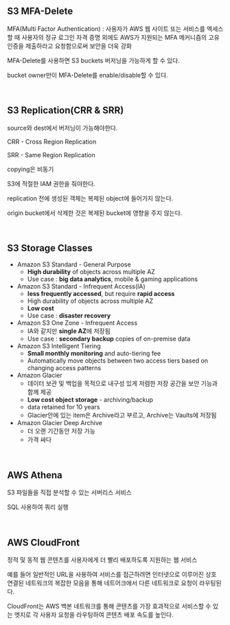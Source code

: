## S3 MFA-Delete

MFA(Multi Factor Authentication) : 사용자가 AWS 웹 사이트 또는 서비스를 엑세스할 때 사용자의 정규 로그인 자격 증명 외에도 AWS가 지원되는 MFA 메커니즘의 고유 인증을 제출하라고 요청함으로써 보안을 더욱 강화

MFA-Delete를 사용하면 S3 buckets 버저닝을 가능하게 할 수 있다.

bucket owner만이 MFA-Delete를 enable/disable할 수 있다.

<br>

## S3 Replication(CRR & SRR)

source와 dest에서 버저닝이 가능해야한다.

CRR - Cross Region Replication

SRR - Same Region Replication

copying은 비동기

S3에 적절한 IAM 권한을 줘야한다.

replication 전에 생성된 객체는 복제된 object에 들어가지 않는다.

origin bucket에서 삭제한 것은 복제된 bucket에 영향을 주지 않는다.

<br>

## S3 Storage Classes

+ Amazon S3 Standard - General Purpose
  + **High durability** of objects across multiple AZ
  + Use case : **big data analytics**, mobile & gaming applications
+ Amazon S3 Standard - Infrequent Access(IA)
  + **less frequently accessed**, but require **rapid access**
  + High durability of objects across multiple AZ
  + **Low cost**
  + Use case : **disaster recovery**
+ Amazon S3 One Zone - Infrequent Access
  + IA와 같지만 **single AZ**에 저장됨
  + Use case : **secondary backup** copies of on-premise data
+ Amazon S3 Intelligent Tiering
  + **Small monthly monitoring** and auto-tiering fee
  + Automatically move objects between two access tiers based on changing access patterns
+ Amazon Glacier
  + 데이터 보관 및 백업을 목적으로 내구성 있게 저렴한 저장 공간을 보안 기능과 함께 제공
  + **Low cost object storage** - archiving/backup
  + data retained for 10 years
  + Glacier안에 있는 item은 Archive라고 부르고, Archive는 Vaults에 저장됨
+ Amazon Glacier Deep Archive
  + 더 오랜 기간동안 저장 가능
  + 가격 싸다

<br>

## AWS Athena

S3 파일들을 직접 분석할 수 있는 서버리스 서비스

SQL 사용하여 쿼리 실행

<br>

## AWS CloudFront

정적 및 동적 웹 콘텐츠를 사용자에게 더 빨리 배포하도록 지원하는 웹 서비스

예를 들어 일반적인 URL을 사용하여 서비스를 접근하려면 인터넷으로 이루어진 상호 연결된 네트워크의 복잡한 모음을 통해 네트어크에서 다른 네트워크로 요청이 라우팅된다.

CloudFront는 AWS 백본 네트워크를 통해 콘텐츠를 가장 효과적으로 서비스할 수 있는 엣지로 각 사용자 요청을 라우팅하여 콘텐츠 배포 속도를 높인다.




















